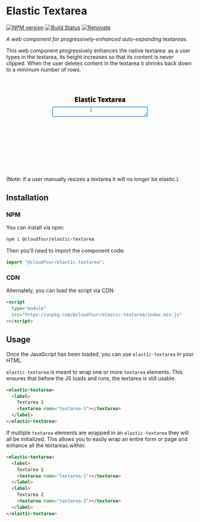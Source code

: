 # Elastic Textarea

[![NPM version](http://img.shields.io/npm/v/@cloudfour/elastic-textarea.svg)](https://www.npmjs.org/package/@cloudfour/elastic-textarea) [![Build Status](https://github.com/cloudfour/elastic-textarea/workflows/CI/badge.svg)](https://github.com/cloudfour/elastic-textarea/actions?query=workflow%3ACI) [![Renovate](https://img.shields.io/badge/renovate-enabled-brightgreen.svg)](https://renovatebot.com)


_A web component for progressively-enhanced auto-expanding textareas._

This web component progressively enhances the native textarea: as a user types in the textarea, its height increases so that its content is never clipped. When the user deletes content in the textarea it shrinks back down to a minimum number of rows.

![A gif of an textarea expanding and shrinking as a user types and deletes content.](/elastic-textarea.gif)

(Note: if a user manually resizes a textarea it will no longer be elastic.)

## Installation

### NPM

You can install via npm:

```zsh
npm i @cloudfour/elastic-textarea
```

Then you'll need to import the component code:

```js
import "@cloudfour/elastic-textarea";
```

### CDN

Alternately, you can load the script via CDN:

```html
<script
  type="module"
  src="https://unpkg.com/@cloudfour/elastic-textarea/index.min.js"
></script>
```

## Usage

Once the JavaScript has been loaded, you can use `elastic-textarea` in your HTML.

`elastic-textarea` is meant to wrap one or more `textarea` elements. This ensures that before the JS loads and runs, the textarea is still usable.

```html
<elastic-textarea>
  <label>
    Textarea 1
    <textarea name="textarea-1"></textarea>
  </label>
</elastic-textarea>
```

If multiple `textarea` elements are wrapped in an `elastic-textarea` they will all be initialized. This allows you to easily wrap an entire form or page and enhance all the textareas within:

```html
<elastic-textarea>
  <label>
    Textarea 1
    <textarea name="textarea-1"></textarea>
  </label>
  <label>
    Textarea 2
    <textarea name="textarea-2"></textarea>
  </label>
</elastic-textarea>
```

